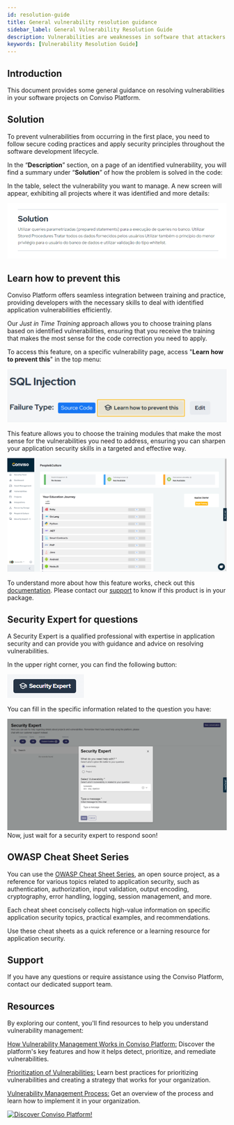 ```yaml
---
id: resolution-guide
title: General vulnerability resolution guidance
sidebar_label: General Vulnerability Resolution Guide
description: Vulnerabilities are weaknesses in software that attackers can exploit to compromise the security of your applications. As a developer, you must be aware of the vulnerabilities that affect your code and how to fix them before they cause harm. 
keywords: [Vulnerability Resolution Guide]
---
```


## Introduction 

This document provides some general guidance on resolving vulnerabilities in your software projects on Conviso Platform.

## Solution

To prevent vulnerabilities from occurring in the first place, you need to follow secure coding practices and apply security principles throughout the software development lifecycle. 

In the “**Description**” section, on a page of an identified vulnerability, you will find a summary under “**Solution**” of how the problem is solved in the code:

In the table, select the vulnerability you want to manage. A new screen will appear, exhibiting all projects where it was identified and more details:

[![img](../../static/img/resolution-guide-img1.png 'Vulnerabilities on the Conviso Platform.')](https://cta-service-cms2.hubspot.com/web-interactives/public/v1/track/redirect?encryptedPayload=AVxigLKtcWzoFbzpyImNNQsXC9S54LjJuklwM39zNd7hvSoR%2FVTX%2FXjNdqdcIIDaZwGiNwYii5hXwRR06puch8xINMyL3EXxTMuSG8Le9if9juV3u%2F%2BX%2FCKsCZN1tLpW39gGnNpiLedq%2BrrfmYxgh8G%2BTcRBEWaKasQ%3D&webInteractiveContentId=125788977029&portalId=5613826)

## Learn how to prevent this

Conviso Platform offers seamless integration between training and practice, providing developers with the necessary skills to deal with identified application vulnerabilities efficiently.

Our _Just in Time Training_ approach allows you to choose training plans based on identified vulnerabilities, ensuring that you receive the training that makes the most sense for the code correction you need to apply.

To access this feature, on a specific vulnerability page, access "**Learn how to prevent this**" in the top menu:

[![img](../../static/img/resolution-guide-img2.png 'Vulnerabilities on the Conviso Platform.')](https://cta-service-cms2.hubspot.com/web-interactives/public/v1/track/redirect?encryptedPayload=AVxigLKtcWzoFbzpyImNNQsXC9S54LjJuklwM39zNd7hvSoR%2FVTX%2FXjNdqdcIIDaZwGiNwYii5hXwRR06puch8xINMyL3EXxTMuSG8Le9if9juV3u%2F%2BX%2FCKsCZN1tLpW39gGnNpiLedq%2BrrfmYxgh8G%2BTcRBEWaKasQ%3D&webInteractiveContentId=125788977029&portalId=5613826)

This feature allows you to choose the training modules that make the most sense for the vulnerabilities you need to address, ensuring you can sharpen your application security skills in a targeted and effective way.

[![img](../../static/img/resolution-guide-img3.png 'Vulnerabilities on the Conviso Platform.')](https://cta-service-cms2.hubspot.com/web-interactives/public/v1/track/redirect?encryptedPayload=AVxigLKtcWzoFbzpyImNNQsXC9S54LjJuklwM39zNd7hvSoR%2FVTX%2FXjNdqdcIIDaZwGiNwYii5hXwRR06puch8xINMyL3EXxTMuSG8Le9if9juV3u%2F%2BX%2FCKsCZN1tLpW39gGnNpiLedq%2BrrfmYxgh8G%2BTcRBEWaKasQ%3D&webInteractiveContentId=125788977029&portalId=5613826)

To understand more about how this feature works, check out this [documentation](XX). Please contact our [support](XX) to know if this product is in your package.

## Security Expert for questions  

A Security Expert is a qualified professional with expertise in application security and can provide you with guidance and advice on resolving vulnerabilities. 

In the upper right corner, you can find the following button:

[![img](../../static/img/resolution-guide-img4.png 'Security Expert button.')](https://cta-service-cms2.hubspot.com/web-interactives/public/v1/track/redirect?encryptedPayload=AVxigLKtcWzoFbzpyImNNQsXC9S54LjJuklwM39zNd7hvSoR%2FVTX%2FXjNdqdcIIDaZwGiNwYii5hXwRR06puch8xINMyL3EXxTMuSG8Le9if9juV3u%2F%2BX%2FCKsCZN1tLpW39gGnNpiLedq%2BrrfmYxgh8G%2BTcRBEWaKasQ%3D&webInteractiveContentId=125788977029&portalId=5613826)

You can fill in the specific information related to the question you have:

[![img](../../static/img/resolution-guide-img5.png 'People and Culture on the Conviso Platform.')](https://cta-service-cms2.hubspot.com/web-interactives/public/v1/track/redirect?encryptedPayload=AVxigLKtcWzoFbzpyImNNQsXC9S54LjJuklwM39zNd7hvSoR%2FVTX%2FXjNdqdcIIDaZwGiNwYii5hXwRR06puch8xINMyL3EXxTMuSG8Le9if9juV3u%2F%2BX%2FCKsCZN1tLpW39gGnNpiLedq%2BrrfmYxgh8G%2BTcRBEWaKasQ%3D&webInteractiveContentId=125788977029&portalId=5613826)
Now, just wait for a security expert to respond soon!

## OWASP Cheat Sheet Series

You can use the [OWASP Cheat Sheet Series](https://cheatsheetseries.owasp.org/index.html), an open source project, as a reference for various topics related to application security, such as authentication, authorization, input validation, output encoding, cryptography, error handling, logging, session management, and more.

Each cheat sheet concisely collects high-value information on specific application security topics, practical examples, and recommendations.

Use these cheat sheets as a quick reference or a learning resource for application security.

## Support
If you have any questions or require assistance using the Conviso Platform, contact our dedicated support team.

## Resources
By exploring our content, you'll find resources to help you understand vulnerability management:

[How Vulnerability Management Works in Conviso Platform:](https://bit.ly/3LBxR0m) Discover the platform's key features and how it helps detect, prioritize, and remediate vulnerabilities.

[Prioritization of Vulnerabilities:](https://bit.ly/3LBxR0m) Learn best practices for prioritizing vulnerabilities and creating a strategy that works for your organization.

[Vulnerability Management Process:](https://bit.ly/3LgMDIn) Get an overview of the process and learn how to implement it in your organization.

[![Discover Conviso Platform!](https://no-cache.hubspot.com/cta/default/5613826/interactive-125788977029.png)](https://cta-service-cms2.hubspot.com/web-interactives/public/v1/track/redirect?encryptedPayload=AVxigLKtcWzoFbzpyImNNQsXC9S54LjJuklwM39zNd7hvSoR%2FVTX%2FXjNdqdcIIDaZwGiNwYii5hXwRR06puch8xINMyL3EXxTMuSG8Le9if9juV3u%2F%2BX%2FCKsCZN1tLpW39gGnNpiLedq%2BrrfmYxgh8G%2BTcRBEWaKasQ%3D&webInteractiveContentId=125788977029&portalId=5613826) 